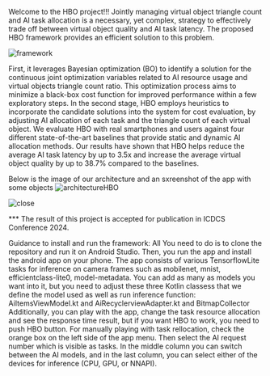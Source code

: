 
Welcome to the HBO project!!!
 Jointly managing virtual object triangle count and AI task allocation is a necessary, yet complex, strategy
to effectively trade off between virtual object quality and AI task latency. The proposed HBO framework provides an efficient solution to this problem.

![framework](https://github.com/Niloofar-didar/HBO_Bayesian/assets/27611369/35a22185-a844-4488-b8a8-e824e2baa94d)

First, it leverages Bayesian optimization (BO) to identify a solution for the continuous joint optimization variables related to AI resource usage and virtual objects triangle count ratio. This optimization process aims to minimize a black-box cost function for improved performance within a few exploratory steps. In the second stage, HBO employs heuristics to incorporate the candidate solutions into the system for cost evaluation, by adjusting AI allocation of each task and the triangle count of each virtual
object. We evaluate HBO with real smartphones and users against four different state-of-the-art baselines that provide static and dynamic AI allocation methods. Our results have shown that HBO helps reduce the average AI task latency by up to 3.5x and increase the average virtual object quality by up to 38.7% compared to the baselines.

Below is the image of our architecture and an sxreenshot of the app with some objects 
![architectureHBO](https://github.com/Niloofar-didar/HBO_Bayesian/assets/27611369/1136d5fd-d93f-4633-8d63-ec16c0a4adb2)



![close](https://github.com/Niloofar-didar/HBO_Bayesian/assets/27611369/29c9cd46-77fc-46e0-a1c1-122b47dc7afc)


*** The result of this project is accepted for publication in ICDCS Conference 2024.

Guidance to install and run the framework:
All You need to do is to clone the repository and run it on Android Studio. Then, you run the app and install the android app on your phone. The app consists of various TensorflowLite tasks for inference on camera frames such as mobilenet, mnist, efficientclass-lite0, model-metadata. You can add as many as models you want into it, but you need to adjust these three Kotlin classess that we define the model used as well as run inference function: AiItemsViewModel.kt and AiRecyclerviewAdapter.kt and BitmapCollector
Additionally, you can play with the app, change the task resource allocation and see the response time result, but if you want HBO to work, you need to push HBO button. For manually playing with task rellocation, check the orange box on the left side of the app menu. Then select the AI request number which is visible as tasks. In the middle column you can switch between the AI models, and in the last column, you can select either of the devices for inference (CPU, GPU, or NNAPI).

